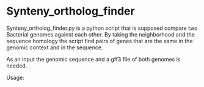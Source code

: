 Synteny_ortholog_finder
=======================

Synteny_ortholog_finder.py is a python script that is supposed compare two Bacterial genomes against each other. By taking the neighborhood and the sequence homology the script find pairs of genes that are the same in the genomic context and in the sequence.

As an input the genomic sequence and a gff3 file of both genomes is needed.

Usage:


